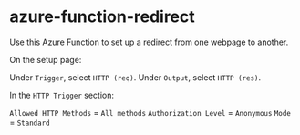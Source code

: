 # azure-function-redirect
Use this Azure Function to set up a redirect from one webpage to another.

On the setup page:

Under `Trigger`, select `HTTP (req)`.
Under `Output`, select `HTTP (res)`.

In the `HTTP Trigger` section:

`Allowed HTTP Methods` = `All methods`
`Authorization Level` = `Anonymous`
`Mode` = `Standard`
